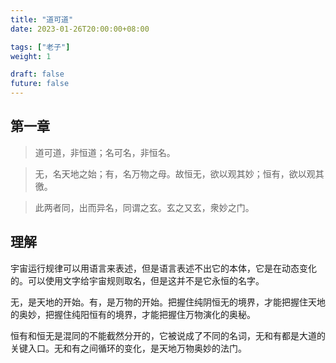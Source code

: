 ```yaml
---
title: "道可道"
date: 2023-01-26T20:00:00+08:00

tags: ["老子"]
weight: 1

draft: false
future: false
---
```


## 第一章

> 道可道，非恒道；名可名，非恒名。

> 无，名天地之始；有，名万物之母。故恒无，欲以观其妙；恒有，欲以观其徼。

> 此两者同，出而异名，同谓之玄。玄之又玄，衆妙之门。

## 理解

宇宙运行规律可以用语言来表述，但是语言表述不出它的本体，它是在动态变化的。可以使用文字给宇宙规则取名，但是这并不是它永恒的名字。

无，是天地的开始。有，是万物的开始。把握住纯阴恒无的境界，才能把握住天地的奥妙，把握住纯阳恒有的境界，才能把握住万物演化的奥秘。

恒有和恒无是混同的不能截然分开的，它被说成了不同的名词，无和有都是大道的关键入口。无和有之间循环的变化，是天地万物奥妙的法门。

